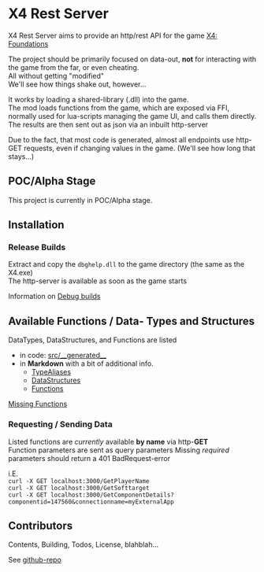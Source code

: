 # X4 Rest Server

X4 Rest Server aims to provide an http/rest API for the game [X4: Foundations](https://www.egosoft.com/games/x4/info_en.php)

The project should be primarily focused on data-out, **not** for interacting with the game from the far, or even cheating.  
All without getting "modified"  
We'll see how things shake out, however...

It works by loading a shared-library (.dll) into the game.  
The mod loads functions from the game, which are exposed via FFI, normally used for lua-scripts managing the game UI, and calls them directly.
The results are then sent out as json via an inbuilt http-server

Due to the fact, that most code is generated, almost all endpoints use http-GET requests, even if changing values in the game. (We'll see how long that stays...)

## POC/Alpha Stage

This project is currently in POC/Alpha stage.

## Installation

### Release Builds

Extract and copy the `dbghelp.dll` to the game directory (the same as the X4.exe)  
The http-server is available as soon as the game starts

Information on [Debug builds](https://github.com/Alia5/X4-rest-server#using-debug-builds)

## Available Functions / Data- Types and Structures

DataTypes, DataStructures, and Functions are listed

- in code: [src/\_\_generated__]([X4RestServer/X4RestServer/src/__generated__](https://github.com/Alia5/X4-rest-server/tree/master/X4RestServer/X4RestServer/src/__generated__))
- in **Markdown** with a bit of additional info.  
  - [TypeAliases](type_aliases.md)
  - [DataStructures](available_structs.md)
  - [Functions](available_funcs.md)
  
[Missing Functions](missing_funcs.md)

### Requesting / Sending Data

Listed functions are _currently_ available **by name** via http-**GET**  
Function parameters are sent as query parameters
Missing *required* parameters should return a 401 BadRequest-error

i.E.  
`curl -X GET localhost:3000/GetPlayerName`  
`curl -X GET localhost:3000/GetSofttarget`  
`curl -X GET localhost:3000/GetComponentDetails?componentid=147560&connectionname=myExternalApp`  

## Contributors

Contents, Building, Todos, License, blahblah...

See [github-repo](https://github.com/Alia5/X4-rest-server)
